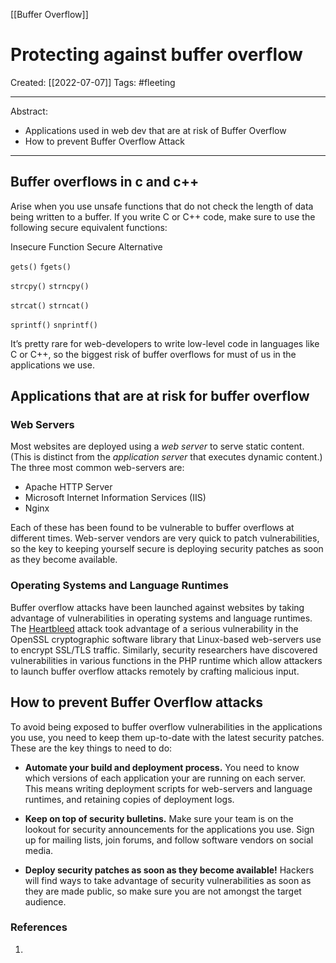 [[Buffer Overflow]]

# Protecting against buffer overflow
Created:  [[2022-07-07]]
Tags: #fleeting 

---
Abstract:
- Applications used in web dev that are at risk of Buffer Overflow
- How to prevent Buffer Overflow Attack
---
## Buffer overflows in c and c++

Arise when you use unsafe functions that do not check the length of data being written to a buffer. 
If you write C or C++ code, make sure to use the following secure equivalent functions:

Insecure Function     Secure Alternative

`gets()`                          `fgets()`

`strcpy()`                      `strncpy()`

`strcat()`                      `strncat()`

`sprintf()`                    `snprintf()`



It’s pretty rare for web-developers to write low-level code in languages like C or C++, so the biggest risk of buffer overflows for must of us in the applications we use.

## Applications that are at risk for buffer overflow

### Web Servers

Most websites are deployed using a _web server_ to serve static content. (This is distinct from the _application server_ that executes dynamic content.) The three most common web-servers are:

-   Apache HTTP Server
-   Microsoft Internet Information Services (IIS)
-   Nginx

Each of these has been found to be vulnerable to buffer overflows at different times. Web-server vendors are very quick to patch vulnerabilities, so the key to keeping yourself secure is deploying security patches as soon as they become available.


### Operating Systems and Language Runtimes

Buffer overflow attacks have been launched against websites by taking advantage of vulnerabilities in operating systems and language runtimes. The [Heartbleed](http://heartbleed.com/) attack took advantage of a serious vulnerability in the OpenSSL cryptographic software library that Linux-based web-servers use to encrypt SSL/TLS traffic. Similarly, security researchers have discovered vulnerabilities in various functions in the PHP runtime which allow attackers to launch buffer overflow attacks remotely by crafting malicious input.


## How to prevent Buffer Overflow attacks

To avoid being exposed to buffer overflow vulnerabilities in the applications you use, you need to keep them up-to-date with the latest security patches. These are the key things to need to do:



-   **Automate your build and deployment process.** You need to know which versions of each application your are running on each server. This means writing deployment scripts for web-servers and language runtimes, and retaining copies of deployment logs.
    
-   **Keep on top of security bulletins.** Make sure your team is on the lookout for security announcements for the applications you use. Sign up for mailing lists, join forums, and follow software vendors on social media.
    
-   **Deploy security patches as soon as they become available!** Hackers will find ways to take advantage of security vulnerabilities as soon as they are made public, so make sure you are not amongst the target audience.





### References
1. 